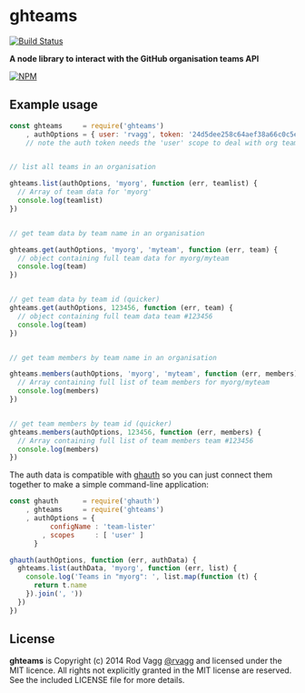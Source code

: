# ghteams

[![Build Status](https://secure.travis-ci.org/rvagg/ghteams.png)](http://travis-ci.org/rvagg/ghteams)

**A node library to interact with the GitHub organisation teams API**

[![NPM](https://nodei.co/npm/ghteams.png?mini=true)](https://nodei.co/npm/ghteams/)

## Example usage

```js
const ghteams     = require('ghteams')
    , authOptions = { user: 'rvagg', token: '24d5dee258c64aef38a66c0c5eca459c379901c2' }
    // note the auth token needs the 'user' scope to deal with org teams


// list all teams in an organisation

ghteams.list(authOptions, 'myorg', function (err, teamlist) {
  // Array of team data for 'myorg'
  console.log(teamlist)
})


// get team data by team name in an organisation

ghteams.get(authOptions, 'myorg', 'myteam', function (err, team) {
  // object containing full team data for myorg/myteam
  console.log(team)
})


// get team data by team id (quicker)
ghteams.get(authOptions, 123456, function (err, team) {
  // object containing full team data team #123456
  console.log(team)
})


// get team members by team name in an organisation

ghteams.members(authOptions, 'myorg', 'myteam', function (err, members) {
  // Array containing full list of team members for myorg/myteam
  console.log(members)
})


// get team members by team id (quicker)
ghteams.members(authOptions, 123456, function (err, members) {
  // Array containing full list of team members team #123456
  console.log(members)
})
```


The auth data is compatible with [ghauth](https://github.com/rvagg/ghauth) so you can just connect them together to make a simple command-line application:

```js
const ghauth      = require('ghauth')
    , ghteams     = require('ghteams')
    , authOptions = {
          configName : 'team-lister'
        , scopes     : [ 'user' ]
      }

ghauth(authOptions, function (err, authData) {
  ghteams.list(authData, 'myorg', function (err, list) {
    console.log('Teams in "myorg": ', list.map(function (t) {
      return t.name
    }).join(', '))
  })
})
```


## License

**ghteams** is Copyright (c) 2014 Rod Vagg [@rvagg](https://github.com/rvagg) and licensed under the MIT licence. All rights not explicitly granted in the MIT license are reserved. See the included LICENSE file for more details.
